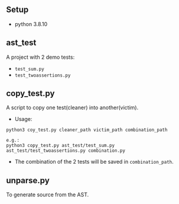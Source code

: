 ## Setup
- python 3.8.10


## ast_test
A project with 2 demo tests:
- `test_sum.py`
- `test_twoassertions.py`

## copy_test.py
A script to copy one test(cleaner) into another(victim).
- Usage: 
```
python3 coy_test.py cleaner_path victim_path combination_path

e.g.:
python3 copy_test.py ast_test/test_sum.py ast_test/test_twoassertions.py combination.py
```
- The combination of the 2 tests will be saved in `combination_path`.

## unparse.py
To generate source from the AST.
